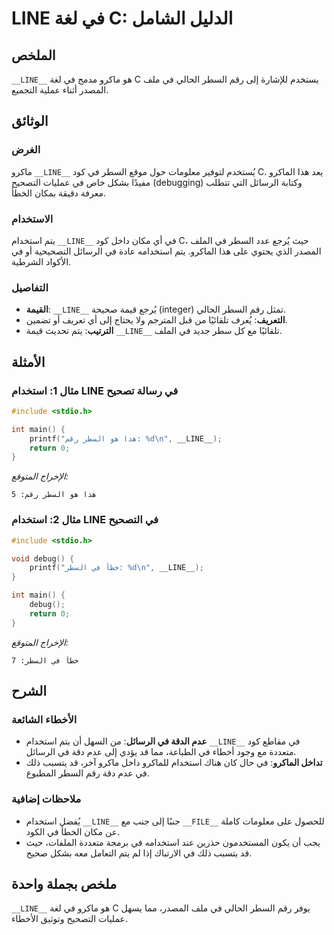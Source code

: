 <!--
Meta Description: # __LINE__ في لغة C: الدليل الشامل ## الملخص `__LINE__` هو ماكرو مدمج في لغة C يستخدم للإشارة إلى رقم السطر الحالي في ملف المصدر أثناء عملية التجميع. ...
Meta Keywords: __line__, السطر, رقم, استخدام, يتم
-->

# __LINE__ في لغة C: الدليل الشامل

## الملخص
`__LINE__` هو ماكرو مدمج في لغة C يستخدم للإشارة إلى رقم السطر الحالي في ملف المصدر أثناء عملية التجميع.

## الوثائق
### الغرض
ماكرو `__LINE__` يُستخدم لتوفير معلومات حول موقع السطر في كود C. يعد هذا الماكرو مفيدًا بشكل خاص في عمليات التصحيح (debugging) وكتابة الرسائل التي تتطلب معرفة دقيقة بمكان الخطأ.

### الاستخدام
يتم استخدام `__LINE__` في أي مكان داخل كود C، حيث يُرجع عدد السطر في الملف المصدر الذي يحتوي على هذا الماكرو. يتم استخدامه عادة في الرسائل التصحيحية أو في الأكواد الشرطية.

### التفاصيل
- **القيمة**: `__LINE__` يُرجع قيمة صحيحة (integer) تمثل رقم السطر الحالي.
- **التعريف**: يُعرف تلقائيًا من قبل المترجم ولا يحتاج إلى أي تعريف أو تضمين.
- **الترتيب**: يتم تحديث قيمة `__LINE__` تلقائيًا مع كل سطر جديد في الملف.

## الأمثلة
### مثال 1: استخدام __LINE__ في رسالة تصحيح
```c
#include <stdio.h>

int main() {
    printf("هذا هو السطر رقم: %d\n", __LINE__);
    return 0;
}
```
*الإخراج المتوقع:*
```
هذا هو السطر رقم: 5
```

### مثال 2: استخدام __LINE__ في التصحيح
```c
#include <stdio.h>

void debug() {
    printf("خطأ في السطر: %d\n", __LINE__);
}

int main() {
    debug();
    return 0;
}
```
*الإخراج المتوقع:*
```
خطأ في السطر: 7
```

## الشرح
### الأخطاء الشائعة
- **عدم الدقة في الرسائل**: من السهل أن يتم استخدام `__LINE__` في مقاطع كود متعددة مع وجود أخطاء في الطباعة، مما قد يؤدي إلى عدم دقة في الرسائل.
- **تداخل الماكرو**: في حال كان هناك استخدام للماكرو داخل ماكرو آخر، قد يتسبب ذلك في عدم دقة رقم السطر المطبوع.

### ملاحظات إضافية
- يُفضل استخدام `__LINE__` جنبًا إلى جنب مع `__FILE__` للحصول على معلومات كاملة عن مكان الخطأ في الكود.
- يجب أن يكون المستخدمون حذرين عند استخدامه في برمجة متعددة الملفات، حيث قد يتسبب ذلك في الارتباك إذا لم يتم التعامل معه بشكل صحيح.

## ملخص بجملة واحدة
`__LINE__` هو ماكرو في لغة C يوفر رقم السطر الحالي في ملف المصدر، مما يسهل عمليات التصحيح وتوثيق الأخطاء.